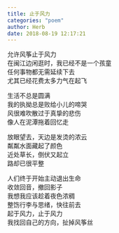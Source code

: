 ```yaml
---
title: 止于风力
categories: "poem"
author: Herb
date: 2018-08-19 12:17:21
---
```

允许风筝止于风力\
在闽江边闲逛时，我已经不是一个孩童\
任何事物都无需延续下去\
尤其已经花费太多力气在起飞

生活不总是圆满\
我的执拗总是败给小儿的啼哭\
风很难吹散过于真挚的悲伤\
像人在泥潭拖着回忆走

放眼望去，天边是发烫的浓云\
粼粼水面藏起了颜色\
近处草长，倒伏又起立\
路却已很平整

人们终于开始主动退出生命\
收敛回音，撤回影子\
我想我应该趁着夜色浓稠\
整饬行李与思绪，快往前去\
起于风力，止于风力\
我找回自己的方向，扯掉风筝丝
